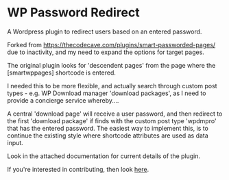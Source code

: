 # WP Password Redirect

A Wordpress plugin to redirect users based on an entered password.

Forked from https://thecodecave.com/plugins/smart-passworded-pages/ due to inactivity, and my need to expand the options for target pages.

The original plugin looks for 'descendent pages' from the page where the [smartwppages] shortcode is entered.  

I needed this to be more flexible, and actually search through custom post types - e.g. WP Download manager 'download packages', as I need to provide a concierge service whereby....

A central 'download page' will receive a user password, and then redirect to the first 'download package' if finds with the custom post type 'wpdmpro' that has the entered password.  The easiest way to implement this, is to continue the existing style where shortcode attributes are used as data input.

Look in the attached documentation for current details of the plugin.

If you're interested in contributing, then look [here](CONTRIBUTING).   
